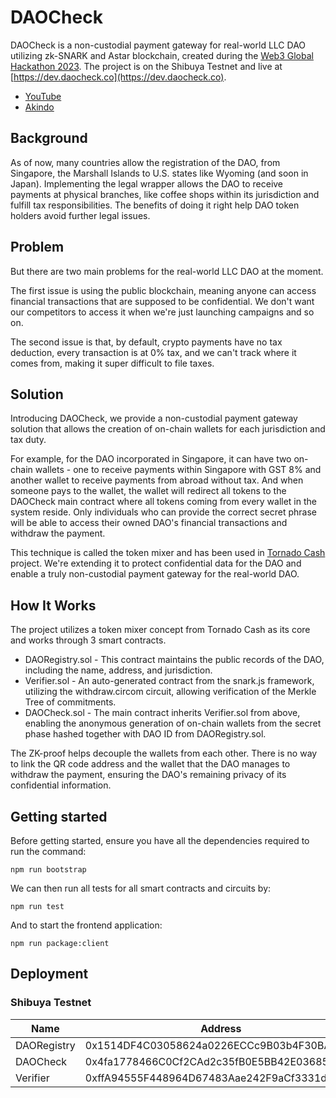 # DAOCheck

DAOCheck is a non-custodial payment gateway for real-world LLC DAO utilizing zk-SNARK and Astar blockchain, created during the [Web3 Global Hackathon 2023](https://key3.eventos.tokyo/web/portal/744/event/7845). The project is on the Shibuya Testnet and live at [https://dev.daocheck.co](https://dev.daocheck.co).

- [YouTube](https://youtu.be/-983lSJsctQ)
- [Akindo](https://app.akindo.io/communities/La2pLrojPT497x1m/products/q3elgKWB1ikGpMkM)

## Background

As of now, many countries allow the registration of the DAO, from Singapore, the Marshall Islands to U.S. states like Wyoming (and soon in Japan). Implementing the legal wrapper allows the DAO to receive payments at physical branches, like coffee shops within its jurisdiction and fulfill tax responsibilities. The benefits of doing it right help DAO token holders avoid further legal issues.

## Problem

But there are two main problems for the real-world LLC DAO at the moment.

The first issue is using the public blockchain, meaning anyone can access financial transactions that are supposed to be confidential. We don't want our competitors to access it when we're just launching campaigns and so on.

The second issue is that, by default, crypto payments have no tax deduction, every transaction is at 0% tax, and we can't track where it comes from, making it super difficult to file taxes.

## Solution

Introducing DAOCheck, we provide a non-custodial payment gateway solution that allows the creation of on-chain wallets for each jurisdiction and tax duty.

For example, for the DAO incorporated in Singapore, it can have two on-chain wallets - one to receive payments within Singapore with GST 8% and another wallet to receive payments from abroad without tax. And when someone pays to the wallet, the wallet will redirect all tokens to the DAOCheck main contract where all tokens coming from every wallet in the system reside. Only individuals who can provide the correct secret phrase will be able to access their owned DAO's financial transactions and withdraw the payment.

This technique is called the token mixer and has been used in [Tornado Cash](https://github.com/tornadocash/tornado-core) project. We're extending it to protect confidential data for the DAO and enable a truly non-custodial payment gateway for the real-world DAO.

## How It Works

The project utilizes a token mixer concept from Tornado Cash as its core and works through 3 smart contracts.

- DAORegistry.sol - This contract maintains the public records of the DAO, including the name, address, and jurisdiction.
- Verifier.sol - An auto-generated contract from the snark.js framework, utilizing the withdraw.circom circuit, allowing verification of the Merkle Tree of commitments.
- DAOCheck.sol - The main contract inherits Verifier.sol from above, enabling the anonymous generation of on-chain wallets from the secret phase hashed together with DAO ID from DAORegistry.sol. 

The ZK-proof helps decouple the wallets from each other. There is no way to link the QR code address and the wallet that the DAO manages to withdraw the payment, ensuring the DAO's remaining privacy of its confidential information.

## Getting started

Before getting started, ensure you have all the dependencies required to run the command:

```
npm run bootstrap
```

We can then run all tests for all smart contracts and circuits by:

```
npm run test
```

And to start the frontend application:

```
npm run package:client
```

## Deployment

### Shibuya Testnet

Name | Address 
--- | --- 
DAORegistry | 0x1514DF4C03058624a0226ECCc9B03b4F30BA4753
DAOCheck | 0x4fa1778466C0Cf2CAd2c35fB0E5BB42E03685d00
Verifier | 0xffA94555F448964D67483Aae242F9aCf3331dAF7
